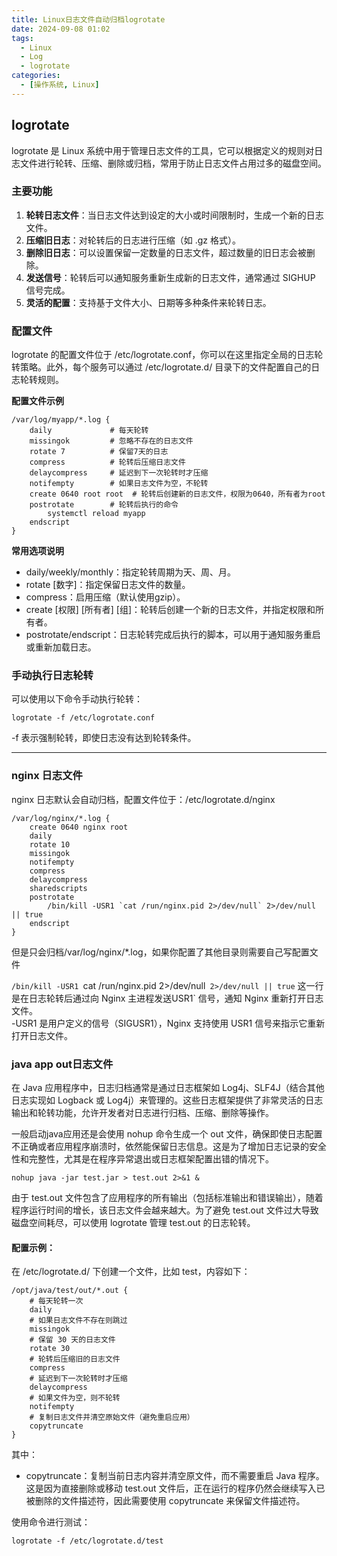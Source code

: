 ```yaml
---
title: Linux日志文件自动归档logrotate
date: 2024-09-08 01:02
tags: 
  - Linux
  - Log
  - logrotate
categories:
  - [操作系统, Linux]
---
```




## logrotate

logrotate 是 Linux 系统中用于管理日志文件的工具，它可以根据定义的规则对日志文件进行轮转、压缩、删除或归档，常用于防止日志文件占用过多的磁盘空间。


### 主要功能
1. **轮转日志文件**：当日志文件达到设定的大小或时间限制时，生成一个新的日志文件。
2. **压缩旧日志**：对轮转后的日志进行压缩（如 .gz 格式）。
3. **删除旧日志**：可以设置保留一定数量的日志文件，超过数量的旧日志会被删除。
4. **发送信号**：轮转后可以通知服务重新生成新的日志文件，通常通过 SIGHUP 信号完成。
5. **灵活的配置**：支持基于文件大小、日期等多种条件来轮转日志。
 

### 配置文件
logrotate 的配置文件位于 /etc/logrotate.conf，你可以在这里指定全局的日志轮转策略。此外，每个服务可以通过 /etc/logrotate.d/ 目录下的文件配置自己的日志轮转规则。

**配置文件示例**
```
/var/log/myapp/*.log {
    daily             # 每天轮转
    missingok         # 忽略不存在的日志文件
    rotate 7          # 保留7天的日志
    compress          # 轮转后压缩日志文件
    delaycompress     # 延迟到下一次轮转时才压缩
    notifempty        # 如果日志文件为空，不轮转
    create 0640 root root  # 轮转后创建新的日志文件，权限为0640，所有者为root
    postrotate        # 轮转后执行的命令
        systemctl reload myapp
    endscript
}
```
**常用选项说明**
- daily/weekly/monthly：指定轮转周期为天、周、月。
- rotate [数字]：指定保留日志文件的数量。
- compress：启用压缩（默认使用gzip）。
- create [权限] [所有者] [组]：轮转后创建一个新的日志文件，并指定权限和所有者。
- postrotate/endscript：日志轮转完成后执行的脚本，可以用于通知服务重启或重新加载日志。


### 手动执行日志轮转
可以使用以下命令手动执行轮转：
```
logrotate -f /etc/logrotate.conf
```

-f 表示强制轮转，即使日志没有达到轮转条件。


-----

### nginx 日志文件
nginx 日志默认会自动归档，配置文件位于：/etc/logrotate.d/nginx
```
/var/log/nginx/*.log {
    create 0640 nginx root
    daily
    rotate 10
    missingok
    notifempty
    compress
    delaycompress
    sharedscripts
    postrotate
        /bin/kill -USR1 `cat /run/nginx.pid 2>/dev/null` 2>/dev/null || true
    endscript
}
```
但是只会归档/var/log/nginx/*.log，如果你配置了其他目录则需要自己写配置文件  

`/bin/kill -USR1 `cat /run/nginx.pid 2>/dev/null` 2>/dev/null || true` 这一行是在日志轮转后通过向 Nginx 主进程发送USR1` 信号，通知 Nginx 重新打开日志文件。  
-USR1 是用户定义的信号（SIGUSR1），Nginx 支持使用 USR1 信号来指示它重新打开日志文件。

### java app out日志文件
在 Java 应用程序中，日志归档通常是通过日志框架如 Log4j、SLF4J（结合其他日志实现如 Logback 或 Log4j）来管理的。这些日志框架提供了非常灵活的日志输出和轮转功能，允许开发者对日志进行归档、压缩、删除等操作。

一般启动java应用还是会使用 nohup 命令生成一个 out 文件，确保即使日志配置不正确或者应用程序崩溃时，依然能保留日志信息。这是为了增加日志记录的安全性和完整性，尤其是在程序异常退出或日志框架配置出错的情况下。
```
nohup java -jar test.jar > test.out 2>&1 &
```

由于 test.out 文件包含了应用程序的所有输出（包括标准输出和错误输出），随着程序运行时间的增长，该日志文件会越来越大。为了避免 test.out 文件过大导致磁盘空间耗尽，可以使用 logrotate 管理 test.out 的日志轮转。

#### 配置示例：
在 /etc/logrotate.d/ 下创建一个文件，比如 test，内容如下：
```
/opt/java/test/out/*.out {
    # 每天轮转一次
    daily
    # 如果日志文件不存在则跳过
    missingok
    # 保留 30 天的日志文件
    rotate 30
    # 轮转后压缩旧的日志文件
    compress
    # 延迟到下一次轮转时才压缩
    delaycompress
    # 如果文件为空，则不轮转
    notifempty
    # 复制日志文件并清空原始文件（避免重启应用）
    copytruncate
}
```

其中：  
- copytruncate：复制当前日志内容并清空原文件，而不需要重启 Java 程序。这是因为直接删除或移动 test.out 文件后，正在运行的程序仍然会继续写入已被删除的文件描述符，因此需要使用 copytruncate 来保留文件描述符。

使用命令进行测试：
```
logrotate -f /etc/logrotate.d/test
```
